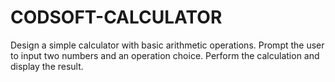 # CODSOFT-CALCULATOR 
Design a simple calculator with basic arithmetic operations.
Prompt the user to input two numbers and an operation choice. Perform the calculation and display the result.
